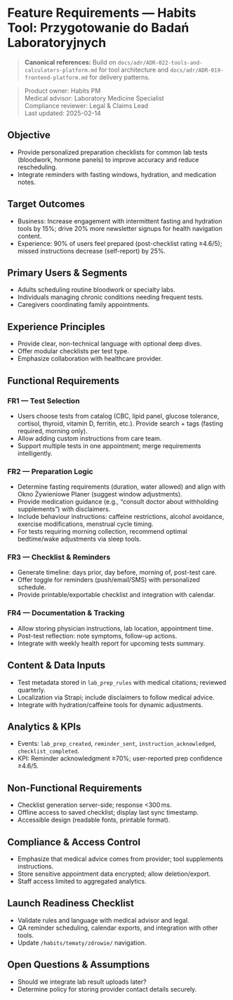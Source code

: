 # Feature Requirements — Habits Tool: Przygotowanie do Badań Laboratoryjnych

> **Canonical references:** Build on `docs/adr/ADR-022-tools-and-calculators-platform.md` for tool architecture and `docs/adr/ADR-019-frontend-platform.md` for delivery patterns.

> Product owner: Habits PM  
> Medical advisor: Laboratory Medicine Specialist  
> Compliance reviewer: Legal & Claims Lead  
> Last updated: 2025-02-14

## Objective
- Provide personalized preparation checklists for common lab tests (bloodwork, hormone panels) to improve accuracy and reduce rescheduling.
- Integrate reminders with fasting windows, hydration, and medication notes.

## Target Outcomes
- Business: Increase engagement with intermittent fasting and hydration tools by 15%; drive 20% more newsletter signups for health navigation content.
- Experience: 90% of users feel prepared (post-checklist rating ≥4.6/5); missed instructions decrease (self-report) by 25%.

## Primary Users & Segments
- Adults scheduling routine bloodwork or specialty labs.
- Individuals managing chronic conditions needing frequent tests.
- Caregivers coordinating family appointments.

## Experience Principles
- Provide clear, non-technical language with optional deep dives.
- Offer modular checklists per test type.
- Emphasize collaboration with healthcare provider.

## Functional Requirements

### FR1 — Test Selection
- Users choose tests from catalog (CBC, lipid panel, glucose tolerance, cortisol, thyroid, vitamin D, ferritin, etc.). Provide search + tags (fasting required, morning only).
- Allow adding custom instructions from care team.
- Support multiple tests in one appointment; merge requirements intelligently.

### FR2 — Preparation Logic
- Determine fasting requirements (duration, water allowed) and align with Okno Żywieniowe Planer (suggest window adjustments).
- Provide medication guidance (e.g., “consult doctor about withholding supplements”) with disclaimers.
- Include behaviour instructions: caffeine restrictions, alcohol avoidance, exercise modifications, menstrual cycle timing.
- For tests requiring morning collection, recommend optimal bedtime/wake adjustments via sleep tools.

### FR3 — Checklist & Reminders
- Generate timeline: days prior, day before, morning of, post-test care.
- Offer toggle for reminders (push/email/SMS) with personalized schedule.
- Provide printable/exportable checklist and integration with calendar.

### FR4 — Documentation & Tracking
- Allow storing physician instructions, lab location, appointment time.
- Post-test reflection: note symptoms, follow-up actions.
- Integrate with weekly health report for upcoming tests summary.

## Content & Data Inputs
- Test metadata stored in `lab_prep_rules` with medical citations; reviewed quarterly.
- Localization via Strapi; include disclaimers to follow medical advice.
- Integrate with hydration/caffeine tools for dynamic adjustments.

## Analytics & KPIs
- Events: `lab_prep_created`, `reminder_sent`, `instruction_acknowledged`, `checklist_completed`.
- KPI: Reminder acknowledgment ≥70%; user-reported prep confidence ≥4.6/5.

## Non-Functional Requirements
- Checklist generation server-side; response <300 ms.
- Offline access to saved checklist; display last sync timestamp.
- Accessible design (readable fonts, printable format).

## Compliance & Access Control
- Emphasize that medical advice comes from provider; tool supplements instructions.
- Store sensitive appointment data encrypted; allow deletion/export.
- Staff access limited to aggregated analytics.

## Launch Readiness Checklist
- Validate rules and language with medical advisor and legal.
- QA reminder scheduling, calendar exports, and integration with other tools.
- Update `/habits/tematy/zdrowie/` navigation.

## Open Questions & Assumptions
- Should we integrate lab result uploads later?
- Determine policy for storing provider contact details securely.
